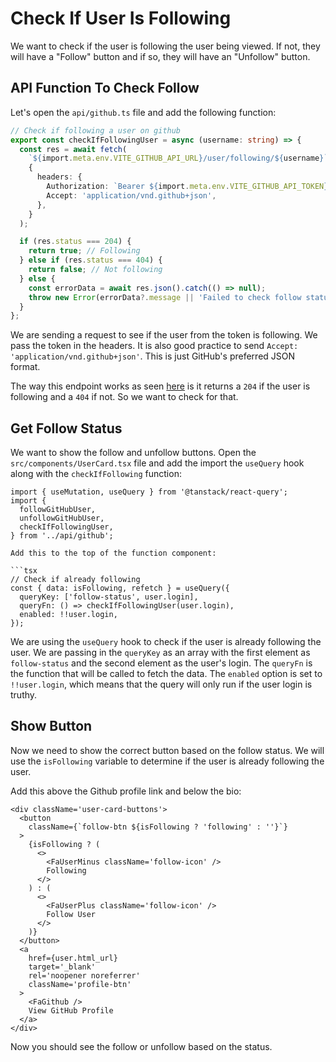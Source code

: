 # Check If User Is Following

We want to check if the user is following the user being viewed. If not, they will have a "Follow" button and if so, they will have an "Unfollow" button.

## API Function To Check Follow

Let's open the `api/github.ts` file and add the following function:

```ts
// Check if following a user on github
export const checkIfFollowingUser = async (username: string) => {
  const res = await fetch(
    `${import.meta.env.VITE_GITHUB_API_URL}/user/following/${username}`,
    {
      headers: {
        Authorization: `Bearer ${import.meta.env.VITE_GITHUB_API_TOKEN}`,
        Accept: 'application/vnd.github+json',
      },
    }
  );

  if (res.status === 204) {
    return true; // Following
  } else if (res.status === 404) {
    return false; // Not following
  } else {
    const errorData = await res.json().catch(() => null);
    throw new Error(errorData?.message || 'Failed to check follow status');
  }
};

```

We are sending a request to see if the user from the token is following. We pass the token in the headers. It is also good practice to send `Accept: 'application/vnd.github+json'`. This is just GitHub's preferred JSON format.

The way this endpoint works as seen [here](https://docs.github.com/en/rest/users/followers?apiVersion=2022-11-28#check-if-a-person-is-followed-by-the-authenticated-user) is it returns a `204` if the user is following and a `404` if not. So we want to check for that.

## Get Follow Status

We want to show the follow and unfollow buttons. Open the `src/components/UserCard.tsx` file and add the import the `useQuery` hook along with the `checkIfFollowing` function:

```tsx
import { useMutation, useQuery } from '@tanstack/react-query';
import {
  followGitHubUser,
  unfollowGitHubUser,
  checkIfFollowingUser,
} from '../api/github';

Add this to the top of the function component:

```tsx
// Check if already following
const { data: isFollowing, refetch } = useQuery({
  queryKey: ['follow-status', user.login],
  queryFn: () => checkIfFollowingUser(user.login),
  enabled: !!user.login,
});
```

We are using the `useQuery` hook to check if the user is already following the user. We are passing in the `queryKey` as an array with the first element as `follow-status` and the second element as the user's login. The `queryFn` is the function that will be called to fetch the data. The `enabled` option is set to `!!user.login`, which means that the query will only run if the user login is truthy.

## Show Button

Now we need to show the correct button based on the follow status. We will use the `isFollowing` variable to determine if the user is already following the user.

Add this above the Github profile link and below the bio:

```tsx
<div className='user-card-buttons'>
  <button
    className={`follow-btn ${isFollowing ? 'following' : ''}`}
  >
    {isFollowing ? (
      <>
        <FaUserMinus className='follow-icon' />
        Following
      </>
    ) : (
      <>
        <FaUserPlus className='follow-icon' />
        Follow User
      </>
    )}
  </button>
  <a
    href={user.html_url}
    target='_blank'
    rel='noopener noreferrer'
    className='profile-btn'
  >
    <FaGithub />
    View GitHub Profile
  </a>
</div>
```

Now you should see the follow or unfollow based on the status.
